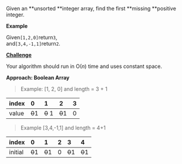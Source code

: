 Given an **unsorted **integer array, find the first **missing **positive integer.

**Example**

Given`[1,2,0]`return`3`,  
and`[3,4,-1,1]`return`2`.

[**Challenge**](http://www.lintcode.com/en/problem/first-missing-positive/#challenge)

Your algorithm should run in O\(_n_\) time and uses constant space.

**Approach:  Boolean Array**

> Example: \[1, 2, 0\] and length = 3 + 1

| index | 0 | 1 | 2 | 3 |
| :--- | :--- | :--- | :--- | :--- |
| value | ~~0~~1 | ~~0~~ 1 | ~~0~~1 | 0 |

> Example \[3,4,-1,1\] and length = 4+1

| index | 0 | 1 | 2 | 3 | 4 |
| :--- | :--- | :--- | :--- | :--- | :--- |
| initial | ~~0~~1 | ~~0~~1 | 0 | ~~0~~1 | ~~0~~1 |




